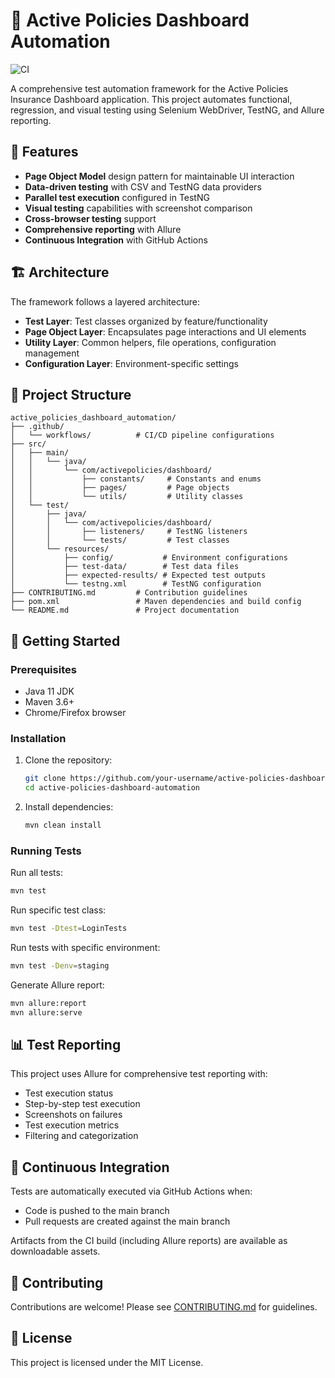 # 🧪 Active Policies Dashboard Automation

![CI](https://github.com/your-username/active-policies-dashboard-automation/actions/workflows/ci.yml/badge.svg)

A comprehensive test automation framework for the Active Policies Insurance Dashboard application. This project automates functional, regression, and visual testing using Selenium WebDriver, TestNG, and Allure reporting.

## 🌟 Features

- **Page Object Model** design pattern for maintainable UI interaction
- **Data-driven testing** with CSV and TestNG data providers
- **Parallel test execution** configured in TestNG
- **Visual testing** capabilities with screenshot comparison
- **Cross-browser testing** support
- **Comprehensive reporting** with Allure
- **Continuous Integration** with GitHub Actions

## 🏗️ Architecture

The framework follows a layered architecture:

- **Test Layer**: Test classes organized by feature/functionality
- **Page Object Layer**: Encapsulates page interactions and UI elements
- **Utility Layer**: Common helpers, file operations, configuration management
- **Configuration Layer**: Environment-specific settings

## 📂 Project Structure

```
active_policies_dashboard_automation/
├── .github/
│   └── workflows/          # CI/CD pipeline configurations
├── src/
│   ├── main/
│   │   └── java/
│   │       └── com/activepolicies/dashboard/
│   │           ├── constants/     # Constants and enums
│   │           ├── pages/         # Page objects
│   │           └── utils/         # Utility classes
│   └── test/
│       ├── java/
│       │   └── com/activepolicies/dashboard/
│       │       ├── listeners/     # TestNG listeners
│       │       └── tests/         # Test classes
│       └── resources/
│           ├── config/           # Environment configurations
│           ├── test-data/        # Test data files
│           ├── expected-results/ # Expected test outputs
│           └── testng.xml        # TestNG configuration
├── CONTRIBUTING.md         # Contribution guidelines
├── pom.xml                 # Maven dependencies and build config
└── README.md               # Project documentation
```

## 🚀 Getting Started

### Prerequisites

- Java 11 JDK
- Maven 3.6+
- Chrome/Firefox browser

### Installation

1. Clone the repository:
   ```bash
   git clone https://github.com/your-username/active-policies-dashboard-automation.git
   cd active-policies-dashboard-automation
   ```

2. Install dependencies:
   ```bash
   mvn clean install
   ```

### Running Tests

Run all tests:
```bash
mvn test
```

Run specific test class:
```bash
mvn test -Dtest=LoginTests
```

Run tests with specific environment:
```bash
mvn test -Denv=staging
```

Generate Allure report:
```bash
mvn allure:report
mvn allure:serve
```

## 📊 Test Reporting

This project uses Allure for comprehensive test reporting with:

- Test execution status
- Step-by-step test execution
- Screenshots on failures
- Test execution metrics
- Filtering and categorization

## 🔄 Continuous Integration

Tests are automatically executed via GitHub Actions when:
- Code is pushed to the main branch
- Pull requests are created against the main branch

Artifacts from the CI build (including Allure reports) are available as downloadable assets.

## 🤝 Contributing

Contributions are welcome! Please see [CONTRIBUTING.md](CONTRIBUTING.md) for guidelines.

## 📝 License

This project is licensed under the MIT License.
